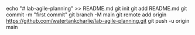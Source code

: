 echo "# lab-agile-planning" >> README.md
git init
git add README.md
git commit -m "first commit"
git branch -M main
git remote add origin https://github.com/watertankcharlie/lab-agile-planning.git
git push -u origin main
